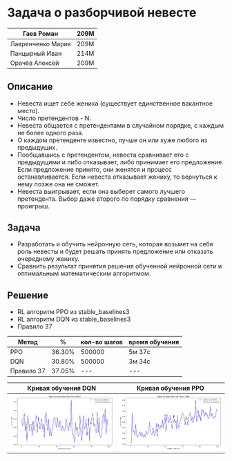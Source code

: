 # Задача о разборчивой невесте


| Гаев Роман | 209М |
| --- | --- | 
| Лавренченко Мария | 209М |
| Панцырный Иван | 214М |
| Орачёв Алексей | 209М |


## Описание
- Невеста ищет себе жениха (существует единственное вакантное место).
- Число претендентов - N.
- Невеста общается с претендентами в случайном порядке, с каждым не более одного раза.
- О каждом претенденте известно, лучше он или хуже любого из предыдущих.
- Пообщавшись с претендентом, невеста сравнивает его с предыдущими и либо отказывает, либо принимает его предложение. Если предложение принято, они женятся и процесс останавливается. Если невеста отказывает жениху, то вернуться к нему позже она не сможет.
- Невеста выигрывает, если она выберет самого лучшего претендента. Выбор даже второго по порядку сравнения — проигрыш.

## Задача
- Разработать и обучить нейронную сеть, которая возьмет на себя роль невесты и будет решать принять предложение или отказать очередному жениху.
- Сравнить результат принятия решения обученной нейронной сети и оптимальным математическим алгоритмом.

## Решение
- RL алгоритм PPO из stable_baselines3
- RL алгоритм DQN из stable_baselines3
- Правило 37

| Метод | % | кол-во шагов | время обучения |
| --- | --- | --- | --- |  
| PPO | 36.30% | 500000 | 5м 37с |
| DQN | 30.80% | 500000 | 3м 34с |
| Правило 37 | 37.05% | --- | --- |


| Кривая обучения DQN | Кривая обучения PPO |
| --- | --- | 
| ![График](https://github.com/Dr1MTeam/RL_Secretary/blob/main/resources/d00c8d2d-6c32-4288-84fd-cd3fd3ccf2b2.png) | ![График](https://github.com/Dr1MTeam/RL_Secretary/blob/main/resources/dcdb6819-8003-42cc-a6b0-a1acd942440d.png) | 

